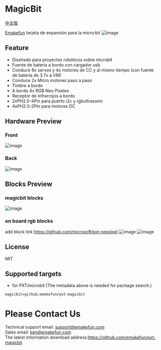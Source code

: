 # MagicBit
[中文版](README_zh.md)

[Emakefun](www.emakefun.com) tarjeta de expansión para la micro:bit
![image](icon.png)

## Feature

- Diseñado para proyectos robóticos sobre microbit
- Fuente de batería a bordo con cargador usb
- Conduce 8x servos y 4x motores de CC y al mismo tiempo (con fuente de batería de 3.7v a VM)
- Conduce 2x Micro motores paso a paso
- Timbre a bordo
- A bordo 4x RGB Neo Pixeles
- Receptor de infrarrojos a bordo
- 2xPH2.0-4Pin para puerto i2c y rgbultrasonic
- 4xPH2.0-2Pin para motores DC
## Hardware Preview
### Front
![image](https://https://github.com/agarci17/pxt-magicbit/tree/master/magic_bit/magicbit_hardware_front_sp.png)

### Back
![image](https://github.com/emakefun/emakefun-docs/blob/master/docs/micro_bit/magic_bit/magicbit_hardware_back1_zh.png)

## Blocks Preview
### magicbit blocks
![image](https://github.com/emakefun/emakefun-docs/raw/master/docs/micro_bit/magic_bit/magicbit_block.png)

### on board rgb blocks
add block link  https://github.com/microsoft/pxt-neopixel
![image](https://github.com/emakefun/emakefun-docs/raw/master/docs/micro_bit/magic_bit/rgb_block.png)
![image](https://github.com/emakefun/emakefun-docs/raw/master/docs/micro_bit/magic_bit/rgb_more_block.png)


## License
MIT

## Supported targets

* for PXT/microbit
(The metadata above is needed for package search.)

```package
magicbit=github:emakefun/pxt-magicbit
```

# Please Contact Us
Technical support email: support@emakefun.com</br>
Sales email: ken@emakefun.com</br>
The latest information download address:https://github.com/emakefun/pxt-magicbit  </br>


